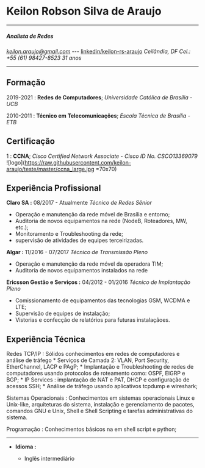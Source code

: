 Keilon Robson Silva de Araujo
=
-------------------     ----------------------------
##### Analista de Redes
*keilon.araujo@gmail.com* --- [linkedin/keilon-rs-araujo](https://www.linkedin.com/in/keilon-rs-araujo/)
*Ceilândia, DF*
*Cel.: +55 (61) 98427-8523*
*31 anos*

-------------------     ----------------------------

Formação
---------

2019-2021 
:   **Redes de Computadores**; 
    *Universidade Católica de Brasília - UCB*

2010-2011
:   **Técnico em Telecomunicações**; 
    *Escola Técnica de Brasília - ETB*


Certificação
----------
1
:   **CCNA**;
    *Cisco Certified Network Associate* - *Cisco ID No. CSCO13369079*
    ![logo](https://raw.githubusercontent.com/keilon-araujo/teste/master/ccna_large.jpg =70x70)
    
Experiência Profissional
----------

**Claro SA :** 08/2017 - Atualmente
*Técnico de Redes Sênior*
* Operação e manutenção da rede móvel de Brasília e entorno;
* Auditoria de novos equipamentos na rede (NodeB, Roteadores, MW, etc.);
* Monitoramento e Troubleshooting da rede;
* supervisão de atividades de equipes terceirizadas.

**Algar :** 11/2016 - 07/2017
*Técnico de Transmissão Pleno*
* Operação e manutenção da rede móvel da operadora TIM;
* Auditoria de novos equipamentos instalados na rede

**Ericsson Gestão e Serviços :** 04/2012 - 01/2016 
*Técnico de Implantação Pleno*
* Comissionamento de equipamentos das tecnologias GSM, WCDMA e LTE;
* Supervisão de equipes de instalação;
* Vistorias e confecção de relatórios para futuras instalaçãoes.


Experiência Técnica
--------------------

Redes TCP/IP
:   Sólidos conhecimentos em redes de computadores e análise de tráfego
    *  Serviços de Camada 2: VLAN, Port Security, EtherChannel, LACP e PAgP;
    * Implantação e Troubleshooting de redes de computadores usando protocolos de roteamento como: OSPF, EIGRP e BGP;
    * IP Services : implantação de NAT e PAT, DHCP e configuração de acessos SSH;
    * Análise de tráfego usando aplicativos tcpdump e wireshark;

Sistemas Operacionais
:   Conhecimentos em sistemas operacionais Linux e Unix-like, arquiteturas do sistema, instalação e gerenciamento de pacotes, comandos GNU e Unix, Shell e Shell Scripting e tarefas administrativas do sistema.


Programação
:   Conhecimentos básicos na em shell script e python;


----------------------------------------

* **Idioma :**

     * Inglês intermediário
     
